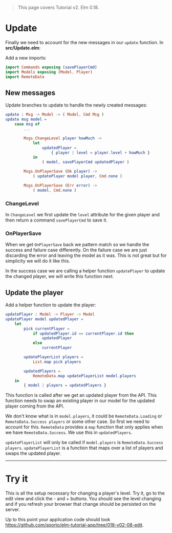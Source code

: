 > This page covers Tutorial v2. Elm 0.18.

# Update

Finally we need to account for the new messages in our `update` function. In __src/Update.elm__:

Add a new imports:

```elm
import Commands exposing (savePlayerCmd)
import Models exposing (Model, Player)
import RemoteData
```

## New messages

Update branches to update to handle the newly created messages:

```elm
update : Msg -> Model -> ( Model, Cmd Msg )
update msg model =
    case msg of
        ...

        Msgs.ChangeLevel player howMuch ->
            let
                updatedPlayer =
                    { player | level = player.level + howMuch }
            in
                ( model, savePlayerCmd updatedPlayer )

        Msgs.OnPlayerSave (Ok player) ->
            ( updatePlayer model player, Cmd.none )

        Msgs.OnPlayerSave (Err error) ->
            ( model, Cmd.none )
```

### ChangeLevel

In `ChangeLevel` we first update the `level` attribute for the given player and then return a command `savePlayerCmd` to save it.

### OnPlayerSave

When we get `OnPlayerSave` back we pattern match so we handle the success and failure case differently. On the failure case we are just discarding the error and leaving the model as it was. This is not great but for simplicity we will do it like this.

In the success case we are calling a helper function `updatePlayer` to update the changed player, we will write this function next.

## Update the player

Add a helper function to update the player:

```elm
updatePlayer : Model -> Player -> Model
updatePlayer model updatedPlayer =
    let
        pick currentPlayer =
            if updatedPlayer.id == currentPlayer.id then
                updatedPlayer
            else
                currentPlayer

        updatePlayerList players =
            List.map pick players

        updatedPlayers =
            RemoteData.map updatePlayerList model.players
    in
        { model | players = updatedPlayers }
```

This function is called after we get an updated player from the API. This function needs to swap an existing player in our model for the updated player coming from the API.

We don't know what is in `model.players`, it could be `RemoteData.Loading` or `RemoteData.Success players` or some other case. So first we need to account for this. `RemoteData` provides a `map` function that only applies when we have `RemoteData.Success`. We use this in `updatedPlayers`.

`updatePlayerList` will only be called if `model.players` is `RemoteData.Success players`. `updatePlayerList` is a function that maps over a list of players and swaps the updated player.

---

# Try it

This is all the setup necessary for changing a player's level. Try it, go to the edit view and click the - and + buttons. You should see the level changing and if you refresh your browser that change should be persisted on the server.

Up to this point your application code should look <https://github.com/sporto/elm-tutorial-app/tree/018-v02-08-edit>.
